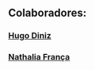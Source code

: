 ## Colaboradores:
### [Hugo Diniz](./https://github.com/Hugogdiniz)
### [Nathalia França](./https://github.com/nathrfranca)
